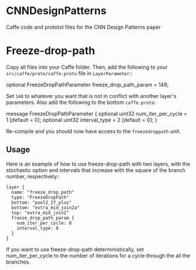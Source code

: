 # CNNDesignPatterns
Caffe code and prototxt files for the CNN Design Patterns paper

Freeze-drop-path
================

Copy all files into your Caffe folder. Then, add the following to your ``src/caffe/proto/caffe.proto`` file in ``LayerParameter``::

  optional FreezeDropPathParameter freeze_drop_path_param = 148;

Set ``148`` to whatever you want that is not in conflict with another layer's parameters. Also add the following to the bottom ``caffe.proto``:

message FreezeDropPathParameter {
  optional uint32 num_iter_per_cycle = 1 [default = 0];
  optional uint32 interval_type = 2 [default = 0];
}

Re-compile and you should now have access to the ``freezedroppath`` unit.

Usage
-----
Here is an example of how to use freeze-drop-path with two layers, with the stochastic option and intervals that increase with the square of the branch number, respectively::

    layer {
      name: "freeze_drop_path"
      type: "FreezeDropPath"
      bottom: "pool2_27_plus"
      bottom: "extra_mid_join2a"
      top: "extra_mid_join2"
      freeze_drop_path_param {
        num_iter_per_cycle: 0
        interval_type: 0
      }
    }

If you want to use freeze-drop-path deterministically, set num_iter_per_cycle to the number of iterations for a cycle through the all the branches.

